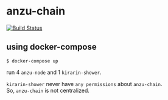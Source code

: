 # anzu-chain
[![Build Status](https://travis-ci.org/InvincibleMan/anzu-chain.svg?branch=master)](https://travis-ci.org/InvincibleMan/anzu-chain)

## using docker-compose
```
$ docker-compose up
```

run 4 `anzu-node` and  1 `kirarin-shower`.

`kirarin-shower` never have `any permissions` about `anzu-chain`.  
So, `anzu-chain` is not centralized.  
